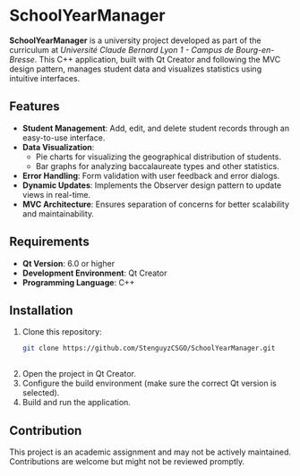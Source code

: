 # SchoolYearManager

**SchoolYearManager** is a university project developed as part of the curriculum at *Université Claude Bernard Lyon 1 - Campus de Bourg-en-Bresse*. This C++ application, built with Qt Creator and following the MVC design pattern, manages student data and visualizes statistics using intuitive interfaces.

## Features

- **Student Management**: Add, edit, and delete student records through an easy-to-use interface.
- **Data Visualization**: 
  - Pie charts for visualizing the geographical distribution of students.
  - Bar graphs for analyzing baccalaureate types and other statistics.
- **Error Handling**: Form validation with user feedback and error dialogs.
- **Dynamic Updates**: Implements the Observer design pattern to update views in real-time.
- **MVC Architecture**: Ensures separation of concerns for better scalability and maintainability.

## Requirements

- **Qt Version**: 6.0 or higher
- **Development Environment**: Qt Creator
- **Programming Language**: C++

## Installation

1. Clone this repository:
   ```bash
   git clone https://github.com/StenguyzCSGO/SchoolYearManager.git
 
2. Open the project in Qt Creator.
3. Configure the build environment (make sure the correct Qt version is selected).
4. Build and run the application.

## Contribution

This project is an academic assignment and may not be actively maintained. Contributions are welcome but might not be reviewed promptly.
